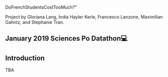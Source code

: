 DoFrenchStudentsCostTooMuch?"

Project by Gloriana Lang, India Hayler Kerle, Francesco Lanzone, Maximilian Gahntz, and Stephanie Tran. 

January 2019 Sciences Po Datathon💻
---

## Introduction

TBA
